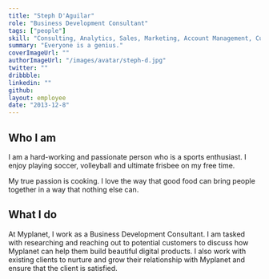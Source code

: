 ```yaml
---
title: "Steph D'Aguilar"
role: "Business Development Consultant"
tags: ["people"]
skill: "Consulting, Analytics, Sales, Marketing, Account Management, Customer Satisfaction"
summary: "Everyone is a genius."
coverImageUrl: ""
authorImageUrl: "/images/avatar/steph-d.jpg"
twitter: ""
dribbble:
linkedin: ""
github:
layout: employee
date: "2013-12-8"
---
```


## Who I am

I am a hard-working and passionate person who is a sports enthusiast. I enjoy playing soccer, volleyball and ultimate frisbee on my free time.

My true passion is cooking. I love the way that good food can bring people together in a way that nothing else can. 


## What I do

At Myplanet, I work as a Business Development Consultant. I am tasked with researching and reaching out to potential customers to discuss how Myplanet can help them build beautiful digital products. I also work with existing clients to nurture and grow their relationship with Myplanet and ensure that the client is satisfied.
